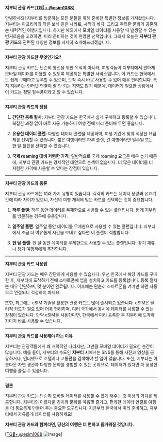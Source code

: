 **지부티 관광 카드[[TG💪+ @esim1088](https://t.me/s/esim1088)]**

안녕하세요! 지부티를 방문하는 모든 분들을 위해 준비한 특별한 정보를 가져왔습니다. 지부티는 아프리카의 작은 보석 같은 나라로, 사막과 바다, 그리고 독특한 문화가 공존하는 매력적인 여행지입니다. 하지만 해외에서 모바일 데이터를 사용할 때 발생할 수 있는 번거로움을 고려하면, 미리 준비하는 것이 현명한 선택입니다. 그래서 오늘은 **지부티 관광 카드**와 관련된 다양한 정보를 자세히 소개해드리겠습니다.

---

**지부티 관광 카드란 무엇인가요?**

지부티 관광 카드는 단순히 통신을 위한 목적이 아니라, 여행객들이 지부티에서 편하게 모바일 데이터를 이용할 수 있도록 제공되는 특별한 서비스입니다. 이 카드는 한국에서도 쉽게 구매하고 등록할 수 있으며, 도착 즉시 바로 사용할 수 있어 매우 편리합니다. 특히 지부티는 인터넷 연결이 잘 안 되는 지역도 많기 때문에, 데이터가 필요한 상황에서 이 카드는 정말 필수품이라고 할 수 있습니다.

---

**지부티 관광 카드의 장점**

1. **간단한 등록 절차**: 지부티 관광 카드는 한국에서 쉽게 구매하고 등록할 수 있습니다. 복잡한 과정 없이 바로 사용 가능하니 여행 전에 미리 준비해 두면 좋습니다.
   
2. **유용한 데이터 플랜**: 다양한 데이터 플랜을 제공하며, 여행 기간에 맞춰 적당한 요금제를 선택할 수 있습니다. 짧은 여행이라면 하루 플랜, 긴 여행이라면 일주일 또는 한 달 플랜을 선택할 수 있습니다.

3. **국제 roaming 대비 저렴한 가격**: 일반적으로 국제 roaming 요금은 매우 높기 때문에, 지부티 관광 카드는 경제적인 대안으로 손색이 없습니다. 더 많은 데이터를 더 저렴한 가격에 사용할 수 있다는 장점이 있습니다.

---

**지부티 관광 카드의 종류**

지부티 관광 카드에는 여러 가지 유형이 있습니다. 각각의 카드는 데이터 용량과 유효기간에 따라 차이가 있으니, 자신의 여행 계획에 맞는 카드를 선택하는 것이 중요합니다.

1. **하루 플랜**: 하루 동안 데이터를 무제한으로 사용할 수 있는 플랜입니다. 짧게 지부티를 방문하는 경우에 유용합니다.

2. **일주일 플랜**: 일주일 동안 데이터를 무제한으로 사용할 수 있는 플랜입니다. 지부티에서 조금 더 여유롭게 시간을 보내고 싶다면 이 플랜이 적합합니다.

3. **한 달 플랜**: 한 달 동안 데이터를 무제한으로 사용할 수 있는 플랜입니다. 장기 체류나 장기 여행객에게 추천합니다.

---

**지부티 관광 카드 사용법**

지부티 관광 카드는 매우 간단하게 사용할 수 있습니다. 우선 한국에서 해당 카드를 구매한 후, 지부티에 도착하기 전에 스마트폰에 앱을 설치하고 카드를 등록합니다. 등록 절차는 매우 간단하며, 몇 분이면 완료됩니다. 이후에는 단순히 스마트폰을 켜기만 하면 자동으로 연결되니 걱정하지 마세요.

또한, 최근에는 eSIM 기술을 활용한 관광 카드도 많이 출시되고 있습니다. eSIM은 물리적 카드가 필요 없어 더욱 편리하며, 여러 국가에서 동시에 데이터를 사용할 수 있는 장점이 있습니다. 만약 eSIM을 사용한다면, 한국에서 미리 등록한 후 지부티에 도착하자마자 바로 사용할 수 있습니다.

---

**지부티 관광 카드를 사용해야 하는 이유**

지부티는 관광객들에게 꽤 매력적인 나라지만, 그만큼 모바일 데이터가 필요한 순간이 많습니다. 예를 들어, 지부티의 수도인 **지부티 시**에서는 SNS를 통해 사진과 영상을 공유하거나, 인터넷으로 호텔이나 교통편을 검색해야 할 일이 많습니다. 또한, 지부티는 아름다운 자연 경관과 다양한 문화를 경험할 수 있는 곳이므로, 데이터가 있다면 더 풍성한 여행을 즐길 수 있습니다.

---

**결론**

지부티 관광 카드는 단순히 모바일 데이터를 사용할 수 있게 해주는 것 이상의 가치를 제공합니다. 지부티의 아름다운 경치와 문화를 마음껏 즐기고, 편리한 데이터 연결로 여행을 더 풍요롭게 만들어 주는 중요한 도구입니다. 지금부터 한국에서 미리 준비하고, 지부티에서 자유롭게 데이터를 사용하세요!

**지부티 관광 카드와 함께라면, 당신의 여행은 더 편하고 즐거워질 것입니다.**

[[TG💪+ @esim1088](https://t.me/s/esim1088) ![Image](https://i.postimg.cc/Y0z9fWf4/image.png)]